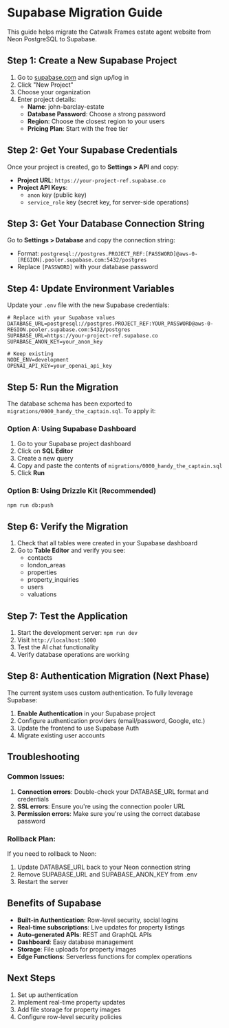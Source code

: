 # Supabase Migration Guide

This guide helps migrate the Catwalk Frames estate agent website from Neon PostgreSQL to Supabase.

## Step 1: Create a New Supabase Project

1. Go to [supabase.com](https://supabase.com) and sign up/log in
2. Click "New Project"
3. Choose your organization
4. Enter project details:
   - **Name**: john-barclay-estate
   - **Database Password**: Choose a strong password
   - **Region**: Choose the closest region to your users
   - **Pricing Plan**: Start with the free tier

## Step 2: Get Your Supabase Credentials

Once your project is created, go to **Settings > API** and copy:

- **Project URL**: `https://your-project-ref.supabase.co`
- **Project API Keys**:
  - `anon` key (public key)
  - `service_role` key (secret key, for server-side operations)

## Step 3: Get Your Database Connection String

Go to **Settings > Database** and copy the connection string:
- Format: `postgresql://postgres.PROJECT_REF:[PASSWORD]@aws-0-[REGION].pooler.supabase.com:5432/postgres`
- Replace `[PASSWORD]` with your database password

## Step 4: Update Environment Variables

Update your `.env` file with the new Supabase credentials:

```env
# Replace with your Supabase values
DATABASE_URL=postgresql://postgres.PROJECT_REF:YOUR_PASSWORD@aws-0-REGION.pooler.supabase.com:5432/postgres
SUPABASE_URL=https://your-project-ref.supabase.co
SUPABASE_ANON_KEY=your_anon_key

# Keep existing
NODE_ENV=development
OPENAI_API_KEY=your_openai_api_key
```

## Step 5: Run the Migration

The database schema has been exported to `migrations/0000_handy_the_captain.sql`. To apply it:

### Option A: Using Supabase Dashboard
1. Go to your Supabase project dashboard
2. Click on **SQL Editor**
3. Create a new query
4. Copy and paste the contents of `migrations/0000_handy_the_captain.sql`
5. Click **Run**

### Option B: Using Drizzle Kit (Recommended)
```bash
npm run db:push
```

## Step 6: Verify the Migration

1. Check that all tables were created in your Supabase dashboard
2. Go to **Table Editor** and verify you see:
   - contacts
   - london_areas
   - properties
   - property_inquiries
   - users
   - valuations

## Step 7: Test the Application

1. Start the development server: `npm run dev`
2. Visit `http://localhost:5000`
3. Test the AI chat functionality
4. Verify database operations are working

## Step 8: Authentication Migration (Next Phase)

The current system uses custom authentication. To fully leverage Supabase:

1. **Enable Authentication** in your Supabase project
2. Configure authentication providers (email/password, Google, etc.)
3. Update the frontend to use Supabase Auth
4. Migrate existing user accounts

## Troubleshooting

### Common Issues:

1. **Connection errors**: Double-check your DATABASE_URL format and credentials
2. **SSL errors**: Ensure you're using the connection pooler URL
3. **Permission errors**: Make sure you're using the correct database password

### Rollback Plan:

If you need to rollback to Neon:
1. Update DATABASE_URL back to your Neon connection string
2. Remove SUPABASE_URL and SUPABASE_ANON_KEY from .env
3. Restart the server

## Benefits of Supabase

- **Built-in Authentication**: Row-level security, social logins
- **Real-time subscriptions**: Live updates for property listings
- **Auto-generated APIs**: REST and GraphQL APIs
- **Dashboard**: Easy database management
- **Storage**: File uploads for property images
- **Edge Functions**: Serverless functions for complex operations

## Next Steps

1. Set up authentication
2. Implement real-time property updates
3. Add file storage for property images
4. Configure row-level security policies
